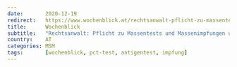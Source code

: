 ```yaml
---
date:       2020-12-19
redirect:   https://www.wochenblick.at/rechtsanwalt-pflicht-zu-massentests-und-impfungen-unzulaessig/
title:      Wochenblick
subtitle:   "Rechtsanwalt: Pflicht zu Massentests und Massenimpfungen unzulässig!"
country:    AT
categories: MSM
tags:       [wochenblick, pct-test, antigentest, impfung]
---
```


